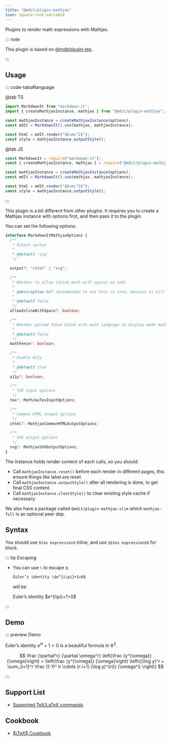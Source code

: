 ```yaml
---
title: "@mdit/plugin-mathjax"
icon: square-root-variable
---
```


Plugins to render math expressions with Mathjax.

::: note

This plugin is based on [@mdit/plugin-tex](tex.md).

:::

<!-- more -->

## Usage <Badge text="Node.js runtime only" />

::: code-tabs#language

@tab TS

```ts
import MarkdownIt from "markdown-it";
import { createMathjaxInstance, mathjax } from "@mdit/plugin-mathjax";

const mathjaxInstance = createMathjaxInstance(options);
const mdIt = MarkdownIt().use(mathjax, mathjaxInstance);

const html = mdIt.render("$E=mc^2$");
const style = mathjaxInstance.outputStyle();
```

@tab JS

```js
const MarkdownIt = require("markdown-it");
const { createMathjaxInstance, mathjax } = require("@mdit/plugin-mathjax");

const mathjaxInstance = createMathjaxInstance(options);
const mdIt = MarkdownIt().use(mathjax, mathjaxInstance);

const html = mdIt.render("$E=mc^2$");
const style = mathjaxInstance.outputStyle();
```

:::

This plugin is a bit different from other plugins. It requires you to create a Mathjax instance with options first, and then pass it to the plugin.

You can set the following options:

```ts
interface MarkdownItMathjaxOptions {
  /**
   * Output syntax
   *
   * @default 'svg'
   */

  output?: "chtml" | "svg";

  /**
   * Whether to allow inline math with spaces on ends
   *
   * @description NOT recommended to set this to true, because it will likely break the default usage of $
   *
   * @default false
   */
  allowInlineWithSpace?: boolean;

  /**
   * Whether parsed fence block with math language to display mode math
   *
   * @default false
   */
  mathFence?: boolean;

  /**
   * Enable A11y
   *
   * @default true
   */
  a11y?: boolean;

  /**
   * TeX input options
   */
  tex?: MathJaxTexInputOptions;

  /**
   * Common HTML output options
   */
  chtml?: MathjaxCommonHTMLOutputOptions;

  /**
   * SVG output options
   */
  svg?: MathjaxSVGOutputOptions;
}
```

The instance holds render content of each calls, so you should:

- Call `mathjaxInstance.reset()` before each render in different pages, this ensure things like label are reset.
- Call `mathjaxInstance.outputStyle()` after all rendering is done, to get final CSS content.
- Call `mathjaxInstance.clearStyle()` to clear existing style cache if necessary.

We also have a package called `@mdit/plugin-mathjax-slim` which `mathjax-full` is an optional peer dep.

## Syntax

You should use `$tex expression$` inline, and use `$$tex expression$$` for block.

::: tip Escaping

- You can use `\` to escape `$`:

  ```md
  Euler’s identity \$e^{i\pi}+1=0$
  ```

  will be

  Euler’s identity \$e^{i\pi}+1=0$

:::

## Demo

::: preview Demo

Euler’s identity $e^{i\pi}+1=0$ is a beautiful formula in $\mathbb{R}^2$.

$$
\frac {\partial^r} {\partial \omega^r} \left(\frac {y^{\omega}} {\omega}\right)
= \left(\frac {y^{\omega}} {\omega}\right) \left\{(\log y)^r + \sum_{i=1}^r \frac {(-1)^ Ir \cdots (r-i+1) (\log y)^{ri}} {\omega^i} \right\}
$$

:::

## Support List

- [Supported TeX/LaTeX commands](https://docs.mathjax.org/en/latest/input/tex/macros/index.html#tex-commands)

## Cookbook

- [$\TeX$ Cookbook](tex.md#tex-tutorial)
